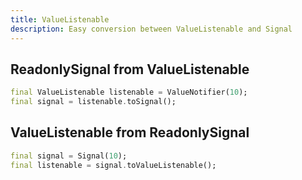 ```yaml
---
title: ValueListenable
description: Easy conversion between ValueListenable and Signal
---
```


## ReadonlySignal from ValueListenable

```dart
final ValueListenable listenable = ValueNotifier(10);
final signal = listenable.toSignal();
```

## ValueListenable from ReadonlySignal

```dart
final signal = Signal(10);
final listenable = signal.toValueListenable();
```

